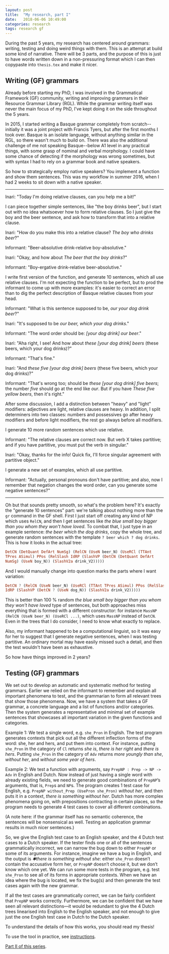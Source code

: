 ```yaml
---
layout: post
title:  "My research, part I"
date:   2018-06-06 10:49:00
categories: research
tags: research gf
---
```



During the past 5 years, my research has centered around grammars:
writing, testing and doing weird things with them. This is an attempt
at build some kind of narrative. There will be 3 parts, and the
purpose of this is just to have words written down in a non-pressuring
format which I can then copypaste into `thesis.tex` and make it nicer.


## Writing (GF) grammars

Already before starting my PhD, I was involved in the Grammatical
Framework (GF) community, writing and improving grammars in their
Resource Grammar Library (RGL). While the grammar writing itself was
never the main focus of my PhD, I've kept doing it on the side
throughout the 5 years.

In 2015, I started writing a Basque grammar completely from
scratch--initially it was a joint project with Francis Tyers, but
after the first months I took over. Basque is an isolate language,
without anything similar in the RGL, so there wasn't much to build on.
There was also the additional challenge of me not speaking
Basque--below A1 level in any practical things, with some grasp of
nominal and verbal morphology. I could have some chance of detecting
if the morphology was wrong sometimes, but with syntax I had to rely
on a grammar book and native speakers.

So how to strategically employ native speakers? You implement a
function and show them sentences. This was my workflow in summer 2016,
when I had 2 weeks to sit down with a native speaker.

******

Inari: "Today I'm doing relative clauses, can you help me a bit!"

I can piece together simple sentences, like "the boy drinks beer", but
I start out with no idea whatsoever how to form relative clauses.  So
I just give the boy and the beer sentence, and ask how to transform
that into a relative clause.

Inari: "How do you make this into a relative clause? *The boy who
drinks beer*?"

Informant: "Beer-absolutive drink-relative boy-absolutive."

Inari: "Okay, and how about *The beer that the boy drinks*?"

Informant: "Boy-ergative drink-relative beer-absolutive."

I write first version of the function, and generate 10 sentences,
which all use relative clauses.  I'm not expecting the function to be
perfect, but to prod the informant to come up with more examples: it's
easier to correct an error than to dig the perfect description of
Basque relative clauses from your head.

Informant: "What is this sentence supposed to be, *our your dog drink beer*?"

Inari: "It's supposed to be *our beer, which your dog drinks*."

Informant: "The word order should be: *[your dog drink] our beer*."

Inari: "Aha right, I see! And how about *these [your dog drink] beers*
(these beers, which your dog drinks)?"

Informant: "That's fine."

Inari: "And *these five [your dog drink] beers* (these five beers,
which your dog drinks)?"

Informant: "That's wrong too; should be *these [your dog drink] five beers*;
the number *five* should go at the end like *our*. But if you
have *These five yellow beers*, then it's right."

After some discussion, I add a distinction between "heavy" and "light"
modifiers: adjectives are light, relative clauses are heavy. In
addition, I split determiners into two classes: numbers and possessives
go after heavy modifiers and before light modifiers, the rest go always
before all modifiers.

I generate 10 more random sentences which use relative.

Informant: "The relative clauses are correct now. But verb X takes
partitive; and if you have partitive, you must put the verb in singular."

Inari: "Okay, thanks for the info! Quick fix, I'll force singular
agreement with partitive object."

I generate a new set of examples, which all use partitive.

Informant: "Actually, personal pronouns don't have partitive; and
also, now I remember that negation changes the word order, can you
generate some negative sentences?"

*******

Oh but that sounds pretty smooth, so what's the problem here? It's
exactly the "generate 10 sentences" part: we're talking about nothing
more than the `gr` command in the GF shell. First I just start off
creating any kind of NP which uses `RelCN`, and then I get sentences
like *the blue small boy bigger than you whom they won't have
loved*. To combat that, I just type in an example sentence: *the beer
which the dog drinks*, copy the whole tree, and generate random
sentences with the template `? beer which ? dog drinks`. This is how
it looks in the actual tree:

```haskell
DetCN (DetQuant DefArt NumSg) (RelCN (UseN beer_N) (UseRCl (TTAnt
TPres ASimul) PPos (RelSlash IdRP (SlashVP (DetCN (DetQuant DefArt
NumSg) (UseN boy_N)) (SlashV2a drink_V2)))))
```

And I would manually change into question marks the parts where I want
variation:

```haskell
DetCN ? (RelCN (UseN beer_N) (UseRCl (TTAnt TPres ASimul) PPos (RelSlash
IdRP (SlashVP (DetCN ? (UseN dog_N)) (SlashV2a drink_V2)))))
```

This is better than 100 % random *the blue small boy bigger than you
whom they won't have loved* type of sentences, but both approaches
miss everything that is formed with a different constructor: for
instance `MassNP (RelCN (UseN beer_N) (UseRCl ...)`, which uses
`MassNP` instead of `DetCN`. Even in the trees that I do consider, I
need to know what exactly to replace.

Also, my informant happened to be a computational linguist, so it was
easy for her to suggest that I generate negative sentences, when I was
testing partitive. An ordinary mortal may have easily missed such a
detail, and then the test wouldn't have been as exhaustive.

So how have things improved in 2 years? 

## Testing (GF) grammars

We set out to develop an automatic and systematic method for testing
grammars. Earlier we relied on the informant to remember and explain
all important phenomena to test, and the grammarian to form all
relevant trees that show those phenomena. Now, we have a system that
takes a GF grammar, a concrete language and a list of functions and/or
categories. Then the system generates a representative and minimal set
of example sentences that showcases all important variation in the
given functions and categories.

Example 1: We test a single word, e.g. `she_Pron` in English. The test
program generates contexts that pick out all the different inflection
forms of the word: she, her and hers, and put them into context. For
instance, putting `she_Pron` in the category of `Cl` returns *she is*,
*there is her right* and *there is hers*. Putting `she_Pron` in the
category of `Adv` returns *more youngly than she*, *without her*, and
*without some year of hers*.

Example 2: We test a function with arguments, say `PrepNP : Prep -> NP
-> Adv` in English and Dutch. Now instead of just having a single word
with already existing fields, we need to generate good combinations of
`PrepNP`’s arguments, that is, `Prep`s and `NP`s. The program creates
1 test case for English, e.g. `PrepNP without_Prep (UsePron she_Pron)`
*without her*, and then puts it in a context, *there is something
without her*. Dutch has more complex phenomena going on, with
prepositions contracting in certain places, so the program needs to
generate 4 test cases to cover all different combinations.

(A note here: if the grammar itself has no semantic coherence, the
sentences will be nonsensical as well. Testing an application grammar
results in much nicer sentences.)

So, we give the English test case to an English speaker, and the 4
Dutch test cases to a Dutch speaker. If the tester finds one or all of
the sentences grammatically incorrect, we can narrow the bug down to
either `PrepNP` or some of its arguments. For instance, imagine we have
a bug in English, and the output is *✱there is something without she*:
either `she_Pron` doesn’t contain the accusative form her, or `PrepNP`
doesn’t choose it, but we don’t know which one yet. We can run some
more tests in the program, e.g. test `she_Pron` to see all of its forms
in appropriate contexts. When we have an idea where the bug is
located, we fix the bug(s) and then generate the test cases again with
the new grammar.

If all the test cases are grammatically correct, we can be fairly
confident that `PrepNP` works correctly. Furthermore, we can be
confident that we have seen all relevant distinctions—it would be
redundant to give the 4 Dutch trees linearised into English to the
English speaker, and not enough to give just the one English test case
in Dutch to the Dutch speaker.

To understand the details of how this works, you should read my
thesis!

To use the tool in practice, see
[instructions](https://github.com/GrammaticalFramework/GF/blob/master/src/tools/gftest/README.md).

[Part II of this series](https://inariksit.github.io/research/2018/06/07/my-research-2.html).